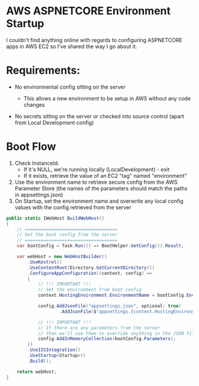 # AWS ASPNETCORE Environment Startup

I couldn't find anything online with regards to configuring ASPNETCORE apps in AWS EC2 so I've shared the way I go about it.

Requirements:
=============

* No environmental config sitting on the server
  * This allows a new environment to be setup in AWS without any code changes

* No secrets sitting on the server or checked into source control (apart from Local Development config)

Boot Flow
=========

1. Check InstanceId.
   * If it's NULL, we're running locally (LocalDevelopment) - exit
   * If it exists, retrieve the value of an EC2 "tag" named "environment"
2. Use the environment name to retrieve secure config from the AWS Parameter Store (the names of the parameters should match the paths in appsettings.json)
3. On Startup, set the environment name and overwrite any local config values with the config retrieved from the server

```C#
public static IWebHost BuildWebHost()
{
    // ===================================
    // Get the boot config from the server
    // ===================================
    var bootConfig = Task.Run(() => BootHelper.GetConfig()).Result;

    var webHost = new WebHostBuilder()
        .UseKestrel()
        .UseContentRoot(Directory.GetCurrentDirectory())
        .ConfigureAppConfiguration((context, config) =>
        {
            // !!! IMPORTANT !!!
            // Set the environment from boot config
            context.HostingEnvironment.EnvironmentName = bootConfig.Environment;

            config.AddJsonFile("appsettings.json", optional: true)
                    .AddJsonFile($"appsettings.{context.HostingEnvironment.EnvironmentName}.json", optional: true);

            // !!! IMPORTANT !!!
            // If there are any parameters from the server
            // then we'll use them to override anything in the JSON files
            config.AddInMemoryCollection(bootConfig.Parameters);
        })
        .UseIISIntegration()
        .UseStartup<Startup>()
        .Build();

    return webHost;
}
```
